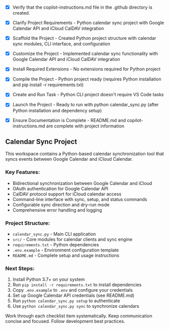 <!-- Use this file to provide workspace-specific custom instructions to Copilot. For more details, visit https://code.visualstudio.com/docs/copilot/copilot-customization#_use-a-githubcopilotinstructionsmd-file -->
- [x] Verify that the copilot-instructions.md file in the .github directory is created.

- [x] Clarify Project Requirements - Python calendar sync project with Google Calendar API and iCloud CalDAV integration

- [x] Scaffold the Project - Created Python project structure with calendar sync modules, CLI interface, and configuration

- [x] Customize the Project - Implemented calendar sync functionality with Google Calendar API and iCloud CalDAV integration

- [x] Install Required Extensions - No extensions required for Python project

- [x] Compile the Project - Python project ready (requires Python installation and pip install -r requirements.txt)

- [x] Create and Run Task - Python CLI project doesn't require VS Code tasks

- [x] Launch the Project - Ready to run with python calendar_sync.py (after Python installation and dependency setup)

- [x] Ensure Documentation is Complete - README.md and copilot-instructions.md are complete with project information

## Calendar Sync Project

This workspace contains a Python-based calendar synchronization tool that syncs events between Google Calendar and iCloud Calendar.

### Key Features:
- Bidirectional synchronization between Google Calendar and iCloud
- OAuth authentication for Google Calendar API
- CalDAV protocol support for iCloud calendar access
- Command-line interface with sync, setup, and status commands
- Configurable sync direction and dry-run mode
- Comprehensive error handling and logging

### Project Structure:
- `calendar_sync.py` - Main CLI application
- `src/` - Core modules for calendar clients and sync engine
- `requirements.txt` - Python dependencies
- `.env.example` - Environment configuration template
- `README.md` - Complete setup and usage instructions

### Next Steps:
1. Install Python 3.7+ on your system
2. Run `pip install -r requirements.txt` to install dependencies
3. Copy `.env.example` to `.env` and configure your credentials
4. Set up Google Calendar API credentials (see README.md)
5. Run `python calendar_sync.py setup` to authenticate
6. Use `python calendar_sync.py sync` to synchronize calendars

Work through each checklist item systematically.
Keep communication concise and focused.
Follow development best practices.
